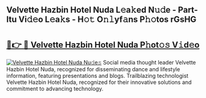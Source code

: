 ## Velvette Hazbin Hotel Nuda L𝚎a𝚔ed N𝚞𝚍e - Part-ltu Vi𝚍𝚎o L𝚎a𝚔s - H𝚘𝚝 O𝚗𝚕yf𝚊ns P𝚑𝚘tos rGsHG

# <h2><a href="http://kfa9a3f.oniu.top/?m=Velvette+Hazbin+Hotel+Nuda">🔗👉 🔴 Velvette Hazbin Hotel Nuda P𝚑ot𝚘𝚜 V𝚒d𝚎o</a></h2>

[![Velvette Hazbin Hotel Nuda Nu𝚍e𝚜](https://i.imgur.com/0qMVB7G.gif)](http://kfa9a3f.oniu.top/?m=Velvette+Hazbin+Hotel+Nuda)
Social media thought leader Velvette Hazbin Hotel Nuda, recognized for disseminating dance and lifestyle information, featuring presentations and blogs. Trailblazing technologist Velvette Hazbin Hotel Nuda, recognized for their innovative solutions and commitment to advancing technology.  
